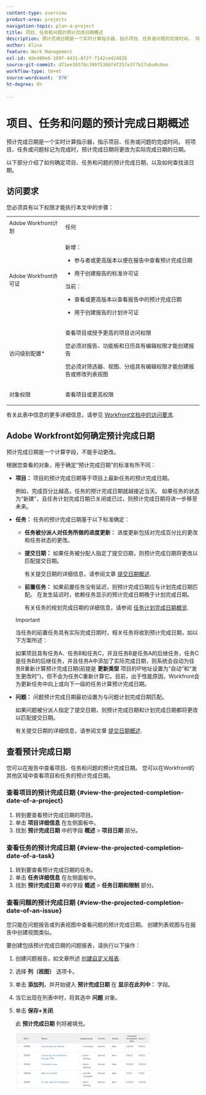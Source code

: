```yaml
---
content-type: overview
product-area: projects
navigation-topic: plan-a-project
title: 项目、任务和问题的预计完成日期概述
description: 预计完成日期是一个实时计算指示器，指示项目、任务或问题的完成时间。 将项目、任务或问题标记为完成时，预计完成日期将更改为实际完成日期的日期。
author: Alina
feature: Work Management
exl-id: dde400e6-189f-4431-8f2f-7142ce424826
source-git-commit: d71ee30378c39975366f4f257e3f7b17aba0c0ae
workflow-type: tm+mt
source-wordcount: '876'
ht-degree: 0%

---
```


# 项目、任务和问题的预计完成日期概述

<!-- Audited: 1/2024 -->

预计完成日期是一个实时计算指示器，指示项目、任务或问题的完成时间。 将项目、任务或问题标记为完成时，预计完成日期将更改为实际完成日期的日期。

以下部分介绍了如何确定项目、任务和问题的预计完成日期，以及如何查找该日期。

## 访问要求

您必须具有以下权限才能执行本文中的步骤：


<table style="table-layout:auto"> 
 <col> 
 <col> 
 <tbody> 
  <tr> 
   <td role="rowheader">Adobe Workfront计划</td> 
   <td> <p>任何</p> </td> 
  </tr> 
  <tr> 
   <td role="rowheader">Adobe Workfront许可证</td> 
   <td> 
   <p>新增： 
   <ul><li><p>参与者或更高版本以便在报告中查看预计完成日期</p></li> <li><p>用于创建报告的标准许可证</p></li> </ul>

<p>当前： 
   <ul><li><p>查看或更高版本以查看报告中的预计完成日期</p></li> 
   <li><p>用于创建报告的计划许可证</p> </li></ul>
      </td> 
  </tr> 
  <tr> 
   <td role="rowheader">访问级别配置*</td> 
   <td> <p>查看项目或授予更高的项目访问权限</p> <p>您必须对报告、功能板和日历具有编辑权限才能创建报告</p> <p>您必须对筛选器、视图、分组具有编辑权限才能创建报告或修改列表视图</p>  </td> 
  </tr> 
  <tr> 
   <td role="rowheader">对象权限</td> 
   <td> <p>查看项目或更高权限</p> </td> 
  </tr> 
 </tbody> 
</table>

有关此表中信息的更多详细信息，请参见 [Workfront文档中的访问要求](/help/quicksilver/administration-and-setup/add-users/access-levels-and-object-permissions/access-level-requirements-in-documentation.md).

## Adobe Workfront如何确定预计完成日期

预计完成日期是一个计算字段，不能手动更改。

根据您查看的对象，用于确定“预计完成日期”的标准有所不同：

* **项目：** 项目的预计完成日期等于项目上最新任务的预计完成日期。

  例如，完成百分比越高，任务的预计完成日期就越接近当天。 如果任务的状态为“新建”，且任务计划完成日期已关闭或已过，则预计完成日期将进一步移至未来。

* **任务：** 任务的预计完成日期基于以下标准确定：

   * **任务被分派人对任务所做的进度更新：** 进度更新包括对完成百分比的更改和任务状态的更改。
   * **提交日期：** 如果任务被分配人指定了提交日期，则预计完成日期将更改以匹配提交日期。

     有关提交日期的详细信息，请参阅文章 [提交日期概述](../../../manage-work/projects/updating-work-in-a-project/overview-of-commit-dates.md).

   * **前置任务：** 如果前置任务没有延迟，则预计完成日期应与计划完成日期匹配。 在发生延迟时，依赖任务显示的预计完成日期晚于计划完成日期。

     有关任务的规划完成日期的详细信息，请参阅 [任务计划完成日期概览](../../../manage-work/tasks/task-information/task-planned-completion-date.md).

  >[!IMPORTANT]
  >
  >当任务的前置任务具有实际完成日期时，相关任务将收到预计完成日期，如以下方案所述：
  >
  >
  >如果项目具有任务A、任务B和任务C，并且任务B是任务A的后继任务，任务C是任务B的后继任务，并且任务A中添加了实际完成日期，则系统会自动为任务B重新计算预计完成日期(前提是 **更新类型** 项目的IP地址设置为“自动”和“发生更改时”)，但不会为任务C重新计算它。目前，出于性能原因，Workfront会为更新任务中向上或向下一级的任务计算预计完成日期。 

* **问题：** 问题预计完成日期最初设置为与问题计划完成日期匹配。

  如果问题被分派人指定了提交日期，则预计完成日期和计划完成日期都将更改以匹配提交日期。

  有关提交日期的详细信息，请参阅文章 [提交日期概述](../../../manage-work/projects/updating-work-in-a-project/overview-of-commit-dates.md).

## 查看预计完成日期

您可以在报告中查看项目、任务和问题的预计完成日期。 您可以在Workfront的其他区域中查看项目和任务的预计完成日期。

### 查看项目的预计完成日期 {#view-the-projected-completion-date-of-a-project}

1. 转到要查看预计完成日期的项目。
1. 单击 **项目详细信息** 在左侧面板中。
1. 找到 **预计完成日期** 中的字段 **概述** > **项目日期** 部分。

### 查看任务的预计完成日期 {#view-the-projected-completion-date-of-a-task}

1. 转到要查看预计完成日期的任务。
1. 单击 **任务详细信息** 在左侧面板中。
1. 找到 **预计完成日期** 中的字段 **概述** > **任务日期和限制** 部分。

### 查看问题的预计完成日期 {#view-the-projected-completion-date-of-an-issue}

您只能在问题报告或列表视图中查看问题的预计完成日期。 创建列表视图与在报告中创建视图类似。

要创建包括预计完成日期的问题报表，请执行以下操作：

1. 创建问题报告，如文章所述 [创建自定义报表](../../../reports-and-dashboards/reports/creating-and-managing-reports/create-custom-report.md).
1. 选择 **列（视图）** 选项卡。
1. 单击 **添加列**，并开始键入 **预计完成日期** 在 **显示在此列中：** 字段。

1. 当它出现在列表中时，将其选中 **问题** 对象。 
1. 单击 **保存+关闭**.

   此 **预计完成日期** 列将被填充。 

   ![](assets/issue-projected-completion-date-in-view-nwe-350x148.png)

